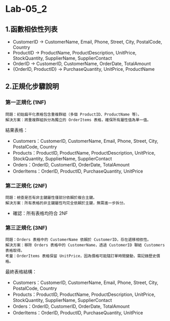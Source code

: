 # Lab-05_2

## 1.函數相依性列表

- CustomerID → CustomerName, Email, Phone, Street, City, PostalCode, Country
- ProductID → ProductName, ProductDescription, UnitPrice, StockQuantity, SupplierName, SupplierContact
- OrderID → CustomerID, CustomerName, OrderDate, TotalAmount
- {OrderID, ProductID} → PurchaseQuantity, UnitPrice, ProductName

## 2.正規化步驟說明

### 第一正規化 (1NF)

    問題：初始扁平化表格包含重複群組（多個 ProductID、ProductName 等）。
    解決方案：將重複群組拆分為獨立的 OrderItems 表格，確保所有屬性值為單一值。
結果表格：

- Customers：CustomerID, CustomerName, Email, Phone, Street, City, PostalCode, Country
- Products：ProductID, ProductName, ProductDescription, UnitPrice, StockQuantity, SupplierName, SupplierContact
- Orders：OrderID, CustomerID, OrderDate, TotalAmount
- OrderItems：OrderID, ProductID, PurchaseQuantity, UnitPrice

### 第二正規化 (2NF)

    問題：檢查是否有非主鍵屬性僅部分依賴於複合主鍵。
    解決方案：所有表格的非主鍵屬性均完全依賴於主鍵，無需進一步拆分。

- 確認：所有表格均符合 2NF
  
### 第三正規化 (3NF)

    問題：Orders 表格中的 CustomerName 依賴於 CustomerID，存在遞移相依性。
    解決方案：移除 Orders 表格中的 CustomerName，透過 CustomerID 聯結 Customers 表格取得。
    考量：OrderItems 表格保留 UnitPrice，因為價格可能隨訂單時間變動，需記錄歷史價格。
最終表格結構：

- Customers：CustomerID, CustomerName, Email, Phone, Street, City, PostalCode, Country
- Products：ProductID, ProductName, ProductDescription, UnitPrice, StockQuantity, SupplierName, SupplierContact
- Orders：OrderID, CustomerID, OrderDate, TotalAmount
- OrderItems：OrderID, ProductID, PurchaseQuantity, UnitPrice
